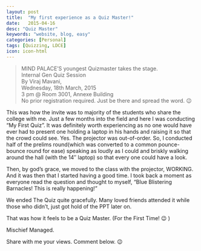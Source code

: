 ```yaml
---
layout: post
title:  "My first experience as a Quiz Master!"
date:   2015-04-16
desc: "Quiz Master"
keywords: "website, blog, easy"
categories: [Personal]
tags: [Quizzing, LDCE]
icon: icon-html
---
```


> MIND PALACE’S youngest Quizmaster takes the stage.  
Internal Gen Quiz Session  
By Viraj Mavani,  
Wednesday, 18th March, 2015  
3 pm @ Room 3001, Annexe Building  
No prior registration required. Just be there and spread the word. 😉

This was how the invite was to majority of the students who share the college with me. Just a few months into the field and here I was conducting “My First Quiz”. It was definitely worth experiencing as no one would have ever had to present one holding a laptop in his hands and raising it so that the crowd could see. Yes. The projector was out-of-order. So, I conducted half of the prelims round(which was converted to a common pounce-bounce round for ease) speaking as loudly as I could and briskly walking around the hall (with the 14″ laptop) so that every one could have a look.

Then, by god’s grace, we moved to the class with the projector, WORKING. And it was then that I started having a good time. I took back a moment as everyone read the question and thought to myself, “Blue Blistering Barnacles! This is really happening!”

We ended The Quiz quite gracefully. Many loved friends attended it while those who didn’t, just got hold of the PPT later on.

That was how it feels to be a Quiz Master. (For the First Time! 😉 )

Mischief Managed.

Share with me your views. Comment below. 😉
